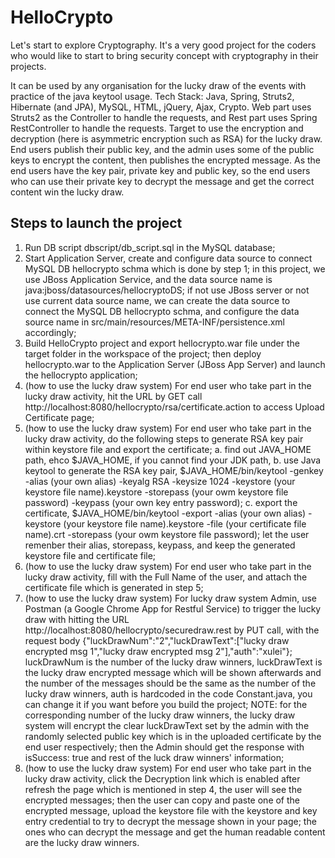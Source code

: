 # HelloCrypto
Let's start to explore Cryptography. It's a very good project for the coders who would like to start to bring security concept with cryptography in their projects.

It can be used by any organisation for the lucky draw of the events with practice of the java keytool usage. Tech Stack: Java, Spring, Struts2, Hibernate (and JPA), MySQL, HTML, jQuery, Ajax, Crypto. Web part uses Struts2 as the Controller to handle the requests, and Rest part uses Spring RestController to handle the requests. Target to use the encryption and decryption (here is asymmetric encryption such as RSA) for the lucky draw. End users publish their public key, and the admin uses some of the public keys to encrypt the content, then publishes the encrypted message. As the end users have the  key pair, private key and public key, so the end users who can use their private key to decrypt the message and get the correct content win the lucky draw.

## Steps to launch the project
1. Run DB script dbscript/db_script.sql in the MySQL database;
2. Start Application Server, create and configure data source to connect MySQL DB hellocrypto schma which is done by step 1; in this project, we use JBoss Application Service, and the data source name is java:jboss/datasources/hellocryptoDS; if not use JBoss server or not use current data source name, we can create the data source to connect the MySQL DB hellocrypto schma, and configure the data source name in src/main/resources/META-INF/persistence.xml accordingly;
3. Build HelloCrypto project and export hellocrypto.war file under the target folder in the workspace of the project; then deploy hellocrypto.war to the Application Server (JBoss App Server) and launch the hellocrypto application;
4. (how to use the lucky draw system) For end user who take part in the lucky draw activity, hit the URL by GET call http://localhost:8080/hellocrypto/rsa/certificate.action to access Upload Certificate page;
5. (how to use the lucky draw system) For end user who take part in the lucky draw activity, do the following steps to generate RSA key pair within keystore file and export the certificate; a. find out JAVA_HOME path, ehco $JAVA_HOME, if you cannot find your JDK path, b. use Java keytool to generate the RSA key pair, $JAVA_HOME/bin/keytool -genkey -alias (your own alias) -keyalg RSA -keysize 1024 -keystore (your keystore file name).keystore -storepass (your owm keystore file password) -keypass (your own key entry password); c. export the certificate, $JAVA_HOME/bin/keytool -export -alias (your own alias) -keystore (your keystore file name).keystore -file (your certificate file name).crt -storepass (your owm keystore file password); let the user remenber their alias, storepass, keypass, and keep the generated keystore file and certificate file;
6. (how to use the lucky draw system) For end user who take part in the lucky draw activity, fill with the Full Name of the user, and attach the certificate file which is generated in step 5;
7. (how to use the lucky draw system) For lucky draw system Admin, use Postman (a Google Chrome App for Restful Service) to trigger the lucky draw with hitting the URL http://localhost:8080/hellocrypto/securedraw.rest by PUT call, with the request body {"luckDrawNum":"2","luckDrawText":["lucky draw encrypted msg 1","lucky draw encrypted msg 2"],"auth":"xulei"}; luckDrawNum is the number of the lucky draw winners, luckDrawText is the lucky draw encrypted message which will be shown afterwards and the number of the messages should be the same as the number of the lucky draw winners, auth is hardcoded in the code Constant.java, you can change it if you want before you build the project; NOTE: for the corresponding number of the lucky draw winners, the lucky draw system will encrypt the clear luckDrawText set by the admin with the randomly selected public key which is in the uploaded certificate by the end user respectively; then the Admin should get the response with isSuccess: true and rest of the luck draw winners' information;
8. (how to use the lucky draw system) For end user who take part in the lucky draw activity, click the Decryption link which is enabled after refresh the page which is mentioned in step 4, the user will see the encrypted messages; then the user can copy and paste one of the encrypted message, upload the keystore file with the keystore and key entry credential to try to decrypt the message shown in your page; the ones who can decrypt the message and get the human readable content are the lucky draw winners.
